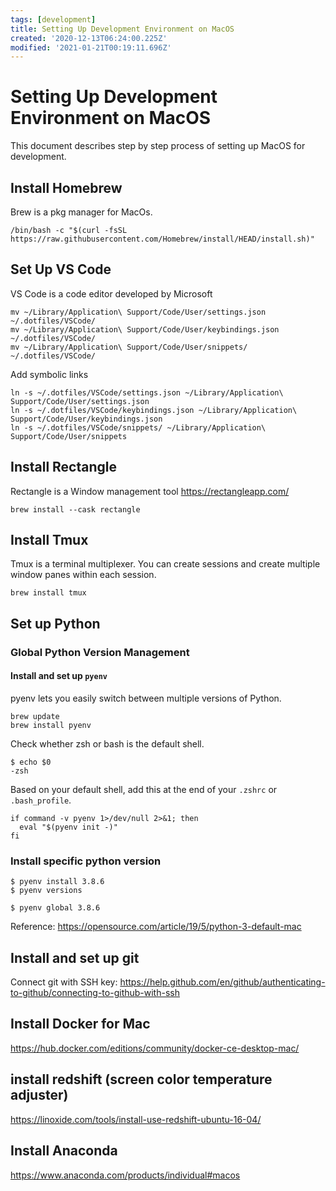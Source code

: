 ```yaml
---
tags: [development]
title: Setting Up Development Environment on MacOS
created: '2020-12-13T06:24:00.225Z'
modified: '2021-01-21T00:19:11.696Z'
---
```


# Setting Up Development Environment on MacOS

This document describes step by step process of setting up MacOS for development.


## Install Homebrew
Brew is a pkg manager for MacOs.

```
/bin/bash -c "$(curl -fsSL https://raw.githubusercontent.com/Homebrew/install/HEAD/install.sh)"
```

## Set Up VS Code
VS Code is a code editor developed by Microsoft

```
mv ~/Library/Application\ Support/Code/User/settings.json ~/.dotfiles/VSCode/
mv ~/Library/Application\ Support/Code/User/keybindings.json ~/.dotfiles/VSCode/
mv ~/Library/Application\ Support/Code/User/snippets/ ~/.dotfiles/VSCode/
```
Add symbolic links

```
ln -s ~/.dotfiles/VSCode/settings.json ~/Library/Application\ Support/Code/User/settings.json
ln -s ~/.dotfiles/VSCode/keybindings.json ~/Library/Application\ Support/Code/User/keybindings.json
ln -s ~/.dotfiles/VSCode/snippets/ ~/Library/Application\ Support/Code/User/snippets
```

## Install Rectangle
Rectangle is a Window management tool
https://rectangleapp.com/
```
brew install --cask rectangle
```

## Install Tmux
Tmux is a terminal multiplexer. You can create sessions and create multiple window panes within each session.

```
brew install tmux
```

## Set up Python

### Global Python Version Management

#### Install and set up `pyenv`
pyenv lets you easily switch between multiple versions of Python.
```
brew update
brew install pyenv
```

Check whether zsh or bash is the default shell.
```
$ echo $0
-zsh
```

Based on your default shell, add this at the end of your `.zshrc` or `.bash_profile`.
```
if command -v pyenv 1>/dev/null 2>&1; then
  eval "$(pyenv init -)"
fi
```
### Install specific python version
```
$ pyenv install 3.8.6
$ pyenv versions
```

```
$ pyenv global 3.8.6
```

Reference: https://opensource.com/article/19/5/python-3-default-mac

## Install and set up git

Connect git with SSH key:
https://help.github.com/en/github/authenticating-to-github/connecting-to-github-with-ssh

## Install Docker for Mac

https://hub.docker.com/editions/community/docker-ce-desktop-mac/


## install redshift (screen color temperature adjuster)
https://linoxide.com/tools/install-use-redshift-ubuntu-16-04/

## Install Anaconda
https://www.anaconda.com/products/individual#macos







